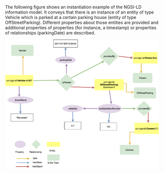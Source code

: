 The following figure shows an instantiation example of the NGSI-LD information model. It conveys
that there is an instance of an entity of type Vehicle which is parked at a certain parking house
(entity of type OffStreetParking). Different properties about those entities are provided and
additional properties of properties (for instance, a timestamp) or properties of relationships
(parkingDate) are described.

![Instantation example .- NGSI-LD](instantiation.png)

